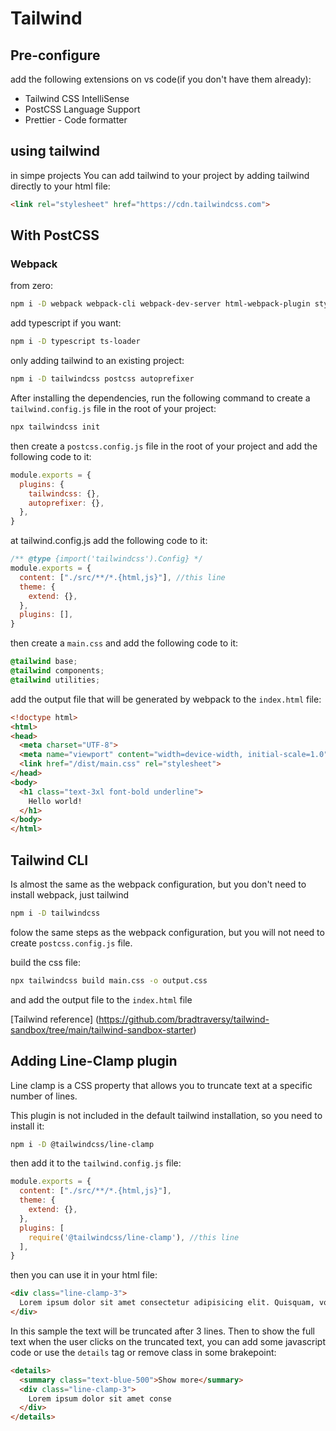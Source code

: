 # Tailwind

## Pre-configure
add the following extensions on vs code(if you don't have them already):
- Tailwind CSS IntelliSense
- PostCSS Language Support
- Prettier - Code formatter
## using tailwind

in simpe projects You can add tailwind to your project by adding tailwind directly to your html file:
```html
<link rel="stylesheet" href="https://cdn.tailwindcss.com">
```

## With PostCSS

### Webpack
from zero:
```bash
npm i -D webpack webpack-cli webpack-dev-server html-webpack-plugin style-loader css-loader postcss-loader tailwindcss postcss autoprefixer
```

add typescript if you want:
```bash
npm i -D typescript ts-loader
```

only adding tailwind to an existing project:
```bash
npm i -D tailwindcss postcss autoprefixer
```	

After installing the dependencies, run the following command to create a `tailwind.config.js` file in the root of your project:
```bash
npx tailwindcss init
```

then create a `postcss.config.js` file in the root of your project and add the following code to it:
```js
module.exports = {
  plugins: {
	tailwindcss: {},
	autoprefixer: {},
  },
}
```

at tailwind.config.js add the following code to it:
```js
/** @type {import('tailwindcss').Config} */
module.exports = {
  content: ["./src/**/*.{html,js}"], //this line
  theme: {
    extend: {},
  },
  plugins: [],
}
```

then create a `main.css` and add the following code to it:
```css
@tailwind base;
@tailwind components;
@tailwind utilities;
```

add the output file that will be generated by webpack to the `index.html` file:
```html
<!doctype html>
<html>
<head>
  <meta charset="UTF-8">
  <meta name="viewport" content="width=device-width, initial-scale=1.0">
  <link href="/dist/main.css" rel="stylesheet">
</head>
<body>
  <h1 class="text-3xl font-bold underline">
    Hello world!
  </h1>
</body>
</html>
```

## Tailwind CLI

Is almost the same as the webpack configuration, but you don't need to install webpack, just tailwind
```bash
npm i -D tailwindcss
```

folow the same steps as the webpack configuration, but you will not need to create `postcss.config.js` file.

build the css file:
```bash
npx tailwindcss build main.css -o output.css
```
and add the output file to the `index.html` file

[Tailwind reference] (https://github.com/bradtraversy/tailwind-sandbox/tree/main/tailwind-sandbox-starter)

## Adding Line-Clamp plugin
  Line clamp is a CSS property that allows you to truncate text at a specific number of lines.

  This plugin is not included in the default tailwind installation, so you need to install it:

  ```bash
  npm i -D @tailwindcss/line-clamp
  ```

  then add it to the `tailwind.config.js` file:
  ```js
  module.exports = {
    content: ["./src/**/*.{html,js}"],
    theme: {
      extend: {},
    },
    plugins: [
      require('@tailwindcss/line-clamp'), //this line
    ],
  }
  ```

  then you can use it in your html file:

  ```html
  <div class="line-clamp-3">
    Lorem ipsum dolor sit amet consectetur adipisicing elit. Quisquam, voluptatum. lorem ipsum dolor sit amet consectetur adipisicing elit. Quisquam, voluptatum. lorem ipsum dolor sit amet consectetur adipisicing elit. Quisquam, voluptatum. lorem ipsum dolor sit amet consectetur adipisicing elit. Quisquam, voluptatum.
  </div>

```

In this sample the text will be truncated after 3 lines. Then to show the full text when the user clicks on the truncated text, you can add some javascript code or use the `details` tag or remove class in some brakepoint:

```html
<details>
  <summary class="text-blue-500">Show more</summary>
  <div class="line-clamp-3">
    Lorem ipsum dolor sit amet conse
  </div>
</details>
```